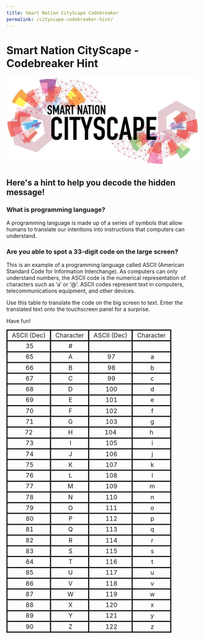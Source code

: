 ```yaml
---
title: Smart Nation CityScape Codebreaker
permalink: /cityscape-codebreaker-hint/
---
```


# Smart Nation CityScape - Codebreaker Hint

![Smart Nation Cityscape logo](/images/pages/Smart-nation-cityscape-logo.jpg)


## **Here's a hint to help you decode the hidden message!**

### What is programming language?
A programming language is made up of a series of symbols that allow humans to translate our intentions into instructions that computers can understand.

### Are you able to spot a 33-digit code on the large screen?
This is an example of a programming language called ASCII (American Standard Code for Information Interchange). As computers can only understand numbers, the ASCII code is the numerical representation of characters such as ‘a’ or ‘@’. ASCII codes represent text in computers, telecommunications equipment, and other devices.

Use this table to translate the code on the big screen to text. Enter the translated text onto the touchscreen panel for a surprise.

Have fun!

<table>
    <tbody>
        <tr>
            <td style="border-style: solid; text-align: center;"><span style="font-size: 16px;">&nbsp;ASCII (Dec)&nbsp;</span></td>
            <td style="border-style: solid; text-align: center;"><span style="font-size: 16px;">&nbsp;Character&nbsp;</span></td>
            <td style="border-style: solid; text-align: center;"><span style="font-size: 16px;">&nbsp;ASCII (Dec)&nbsp;</span></td>
            <td style="border-style: solid; text-align: center;"><span style="font-size: 16px;">&nbsp;Character&nbsp;</span></td>
        </tr>
        <tr>
            <td style="border-style: solid; text-align: center;"><span style="font-size: 16px;">&nbsp;35</span></td>
            <td style="border-style: solid; text-align: center;"><span style="font-size: 16px;">&nbsp;#</span></td>
            <td style="border-style: solid; text-align: center;"><span style="font-size: 16px;">&nbsp;</span></td>
            <td style="border-style: solid; text-align: center;"><span style="font-size: 16px;">&nbsp;</span></td>
        </tr>
        <tr>
            <td style="border-style: solid; text-align: center;"><span style="font-size: 16px;">&nbsp;65</span></td>
            <td style="border-style: solid; text-align: center;"><span style="font-size: 16px;">&nbsp;A</span></td>
            <td style="border-style: solid; text-align: center;"><span style="font-size: 16px;">&nbsp;97</span></td>
            <td style="border-style: solid; text-align: center;"><span style="font-size: 16px;">&nbsp;a</span></td>
        </tr>
        <tr>
            <td style="border-style: solid; text-align: center;"><span style="font-size: 16px;">&nbsp;66</span></td>
            <td style="border-style: solid; text-align: center;"><span style="font-size: 16px;">&nbsp;B</span></td>
            <td style="border-style: solid; text-align: center;"><span style="font-size: 16px;">&nbsp;98</span></td>
            <td style="border-style: solid; text-align: center;"><span style="font-size: 16px;">&nbsp;b</span></td>
        </tr>
        <tr>
            <td style="border-style: solid; text-align: center;"><span style="font-size: 16px;">&nbsp;67</span></td>
            <td style="border-style: solid; text-align: center;"><span style="font-size: 16px;">&nbsp;C</span></td>
            <td style="border-style: solid; text-align: center;"><span style="font-size: 16px;">&nbsp;99</span></td>
            <td style="border-style: solid; text-align: center;"><span style="font-size: 16px;">&nbsp;c</span></td>
        </tr>
        <tr>
            <td style="border-style: solid; text-align: center;"><span style="font-size: 16px;">&nbsp;68</span></td>
            <td style="border-style: solid; text-align: center;"><span style="font-size: 16px;">&nbsp;D</span></td>
            <td style="border-style: solid; text-align: center;"><span style="font-size: 16px;">&nbsp;100</span></td>
            <td style="border-style: solid; text-align: center;"><span style="font-size: 16px;">&nbsp;d</span></td>
        </tr>
        <tr>
            <td style="border-style: solid; text-align: center;"><span style="font-size: 16px;">&nbsp;69</span></td>
            <td style="border-style: solid; text-align: center;"><span style="font-size: 16px;">&nbsp;E</span></td>
            <td style="border-style: solid; text-align: center;"><span style="font-size: 16px;">&nbsp;101</span></td>
            <td style="border-style: solid; text-align: center;"><span style="font-size: 16px;">&nbsp;e</span></td>
        </tr>
        <tr>
            <td style="border-style: solid; text-align: center;"><span style="font-size: 16px;">&nbsp;70</span></td>
            <td style="border-style: solid; text-align: center;"><span style="font-size: 16px;">&nbsp;F</span></td>
            <td style="border-style: solid; text-align: center;"><span style="font-size: 16px;">&nbsp;102</span></td>
            <td style="border-style: solid; text-align: center;"><span style="font-size: 16px;">&nbsp;f</span></td>
        </tr>
        <tr>
            <td style="border-style: solid; text-align: center;"><span style="font-size: 16px;">&nbsp;71</span></td>
            <td style="border-style: solid; text-align: center;"><span style="font-size: 16px;">&nbsp;G</span></td>
            <td style="border-style: solid; text-align: center;"><span style="font-size: 16px;">&nbsp;103</span></td>
            <td style="border-style: solid; text-align: center;"><span style="font-size: 16px;">&nbsp;g</span></td>
        </tr>
        <tr>
            <td style="border-style: solid; text-align: center;"><span style="font-size: 16px;">72</span></td>
            <td style="border-style: solid; text-align: center;"><span style="font-size: 16px;">&nbsp;H</span></td>
            <td style="border-style: solid; text-align: center;"><span style="font-size: 16px;">104</span></td>
            <td style="border-style: solid; text-align: center;"><span style="font-size: 16px;">h</span></td>
        </tr>
        <tr>
            <td style="border-style: solid; text-align: center;"><span style="font-size: 16px;">&nbsp;73</span></td>
            <td style="border-style: solid; text-align: center;"><span style="font-size: 16px;">&nbsp;I</span></td>
            <td style="border-style: solid; text-align: center;"><span style="font-size: 16px;">&nbsp;105</span></td>
            <td style="border-style: solid; text-align: center;"><span style="font-size: 16px;">&nbsp;i</span></td>
        </tr>
        <tr>
            <td style="border-style: solid; text-align: center;"><span style="font-size: 16px;">&nbsp;74</span></td>
            <td style="border-style: solid; text-align: center;"><span style="font-size: 16px;">&nbsp;J</span></td>
            <td style="border-style: solid; text-align: center;"><span style="font-size: 16px;">&nbsp;106</span></td>
            <td style="border-style: solid; text-align: center;"><span style="font-size: 16px;">&nbsp;j</span></td>
        </tr>
        <tr>
            <td style="border-style: solid; text-align: center;"><span style="font-size: 16px;">&nbsp;75</span></td>
            <td style="border-style: solid; text-align: center;"><span style="font-size: 16px;">&nbsp;K</span></td>
            <td style="border-style: solid; text-align: center;"><span style="font-size: 16px;">&nbsp;107</span></td>
            <td style="border-style: solid; text-align: center;"><span style="font-size: 16px;">&nbsp;k</span></td>
        </tr>
        <tr>
            <td style="border-style: solid; text-align: center;"><span style="font-size: 16px;">&nbsp;76</span></td>
            <td style="border-style: solid; text-align: center;"><span style="font-size: 16px;">&nbsp;L</span></td>
            <td style="border-style: solid; text-align: center;"><span style="font-size: 16px;">&nbsp;108</span></td>
            <td style="border-style: solid; text-align: center;"><span style="font-size: 16px;">&nbsp;l</span></td>
        </tr>
        <tr>
            <td style="border-style: solid; text-align: center;"><span style="font-size: 16px;">&nbsp;77</span></td>
            <td style="border-style: solid; text-align: center;"><span style="font-size: 16px;">&nbsp;M</span></td>
            <td style="border-style: solid; text-align: center;"><span style="font-size: 16px;">&nbsp;109</span></td>
            <td style="border-style: solid; text-align: center;"><span style="font-size: 16px;">&nbsp;m</span></td>
        </tr>
        <tr>
            <td style="border-style: solid; text-align: center;"><span style="font-size: 16px;">&nbsp;78</span></td>
            <td style="border-style: solid; text-align: center;"><span style="font-size: 16px;">&nbsp;N</span></td>
            <td style="border-style: solid; text-align: center;"><span style="font-size: 16px;">&nbsp;110</span></td>
            <td style="border-style: solid; text-align: center;"><span style="font-size: 16px;">&nbsp;n</span></td>
        </tr>
        <tr>
            <td style="border-style: solid; text-align: center;"><span style="font-size: 16px;">&nbsp;79</span></td>
            <td style="border-style: solid; text-align: center;"><span style="font-size: 16px;">&nbsp;O</span></td>
            <td style="border-style: solid; text-align: center;"><span style="font-size: 16px;">&nbsp;111</span></td>
            <td style="border-style: solid; text-align: center;"><span style="font-size: 16px;">&nbsp;o</span></td>
        </tr>
        <tr>
            <td style="border-style: solid; text-align: center;"><span style="font-size: 16px;">&nbsp;80</span></td>
            <td style="border-style: solid; text-align: center;"><span style="font-size: 16px;">&nbsp;P</span></td>
            <td style="border-style: solid; text-align: center;"><span style="font-size: 16px;">&nbsp;112</span></td>
            <td style="border-style: solid; text-align: center;"><span style="font-size: 16px;">&nbsp;p</span></td>
        </tr>
        <tr>
            <td style="border-style: solid; text-align: center;"><span style="font-size: 16px;">&nbsp;81</span></td>
            <td style="border-style: solid; text-align: center;"><span style="font-size: 16px;">&nbsp;Q</span></td>
            <td style="border-style: solid; text-align: center;"><span style="font-size: 16px;">&nbsp;113</span></td>
            <td style="border-style: solid; text-align: center;"><span style="font-size: 16px;">&nbsp;q</span></td>
        </tr>
        <tr>
            <td style="border-style: solid; text-align: center;"><span style="font-size: 16px;">&nbsp;82</span></td>
            <td style="border-style: solid; text-align: center;"><span style="font-size: 16px;">&nbsp;R</span></td>
            <td style="border-style: solid; text-align: center;"><span style="font-size: 16px;">&nbsp;114</span></td>
            <td style="border-style: solid; text-align: center;"><span style="font-size: 16px;">&nbsp;r</span></td>
        </tr>
        <tr>
            <td style="border-style: solid; text-align: center;"><span style="font-size: 16px;">&nbsp;83</span></td>
            <td style="border-style: solid; text-align: center;"><span style="font-size: 16px;">&nbsp;S</span></td>
            <td style="border-style: solid; text-align: center;"><span style="font-size: 16px;">&nbsp;115</span></td>
            <td style="border-style: solid; text-align: center;"><span style="font-size: 16px;">&nbsp;s</span></td>
        </tr>
        <tr>
            <td style="border-style: solid; text-align: center;"><span style="font-size: 16px;">&nbsp;84</span></td>
            <td style="border-style: solid; text-align: center;"><span style="font-size: 16px;">&nbsp;T</span></td>
            <td style="border-style: solid; text-align: center;"><span style="font-size: 16px;">&nbsp;116</span></td>
            <td style="border-style: solid; text-align: center;"><span style="font-size: 16px;">&nbsp;t</span></td>
        </tr>
        <tr>
            <td style="border-style: solid; text-align: center;"><span style="font-size: 16px;">&nbsp;85</span></td>
            <td style="border-style: solid; text-align: center;"><span style="font-size: 16px;">&nbsp;U</span></td>
            <td style="border-style: solid; text-align: center;"><span style="font-size: 16px;">&nbsp;117</span></td>
            <td style="border-style: solid; text-align: center;"><span style="font-size: 16px;">&nbsp;u</span></td>
        </tr>
        <tr>
            <td style="border-style: solid; text-align: center;"><span style="font-size: 16px;">&nbsp;86</span></td>
            <td style="border-style: solid; text-align: center;"><span style="font-size: 16px;">&nbsp;V</span></td>
            <td style="border-style: solid; text-align: center;"><span style="font-size: 16px;">&nbsp;118</span></td>
            <td style="border-style: solid; text-align: center;"><span style="font-size: 16px;">&nbsp;v</span></td>
        </tr>
        <tr>
            <td style="border-style: solid; text-align: center;"><span style="font-size: 16px;">&nbsp;87</span></td>
            <td style="border-style: solid; text-align: center;"><span style="font-size: 16px;">&nbsp;W</span></td>
            <td style="border-style: solid; text-align: center;"><span style="font-size: 16px;">&nbsp;119</span></td>
            <td style="border-style: solid; text-align: center;"><span style="font-size: 16px;">&nbsp;w</span></td>
        </tr>
        <tr>
            <td style="border-style: solid; text-align: center;"><span style="font-size: 16px;">&nbsp;88</span></td>
            <td style="border-style: solid; text-align: center;"><span style="font-size: 16px;">&nbsp;X</span></td>
            <td style="border-style: solid; text-align: center;"><span style="font-size: 16px;">&nbsp;120</span></td>
            <td style="border-style: solid; text-align: center;"><span style="font-size: 16px;">&nbsp;x</span></td>
        </tr>
        <tr>
            <td style="border-style: solid; text-align: center;"><span style="font-size: 16px;">&nbsp;89</span></td>
            <td style="border-style: solid; text-align: center;"><span style="font-size: 16px;">&nbsp;Y</span></td>
            <td style="border-style: solid; text-align: center;"><span style="font-size: 16px;">&nbsp;121</span></td>
            <td style="border-style: solid; text-align: center;"><span style="font-size: 16px;">&nbsp;y</span></td>
        </tr>
        <tr>
            <td style="border-style: solid; text-align: center;"><span style="font-size: 16px;">&nbsp;90</span></td>
            <td style="border-style: solid; text-align: center;"><span style="font-size: 16px;">&nbsp;Z</span></td>
            <td style="border-style: solid; text-align: center;"><span style="font-size: 16px;">&nbsp;122</span></td>
            <td style="border-style: solid; text-align: center;"><span style="font-size: 16px;">&nbsp;z</span></td>
        </tr>
    </tbody>
</table>
